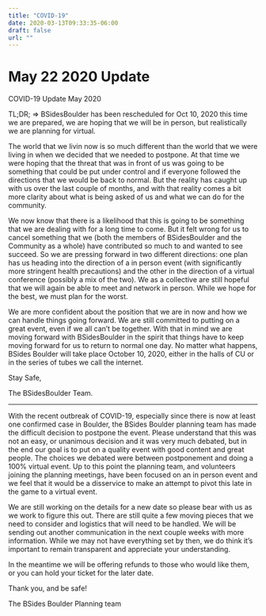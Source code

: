 ```yaml
---
title: "COVID-19"
date: 2020-03-13T09:33:35-06:00
draft: false
url: ""
---
```

# May 22 2020 Update

COVID-19 Update May 2020

TL;DR; => BSidesBoulder has been rescheduled for Oct 10, 2020 this time we are prepared, we are hoping that we will be in person, but realistically we are planning for virtual.

The world that we livin now is so much different than the world that we were living in when we decided that we needed to postpone. At that time we were hoping that the threat that was in front of us was going to be something that could be put under control and if everyone followed the directions that we would be back to normal.  But the reality has caught up with us over the last couple of months, and with that reality comes a bit more clarity about what is being asked of us and what we can do for the community.

We now know that there is a likelihood that this is going to be something that we are dealing with for a long time to come.  But it felt wrong for us to cancel something that we (both the members of BSidesBoulder and the Community as a whole) have contributed so much to and wanted to see succeed.  So we are pressing forward in two different directions: one plan has us heading into the direction of a in person event (with significantly more stringent health precautions) and the other in the direction of a virtual conference (possibly a mix of the two).  We as a collective are still hopeful that we will again be able to meet and network in person.  While we hope for the best, we must plan for the worst.

We are more confident about the position that we are in now and how we can handle things going forward.  We are still committed to putting on a great event, even if we all can’t be together.  With that in mind we are moving forward with BSidesBoulder in the spirit that things have to keep moving forward for us to return to normal one day.  No matter what happens, BSides Boulder will take place October 10, 2020, either in the halls of CU or in the series of tubes we call the internet.

Stay Safe,

The BSidesBoulder Team.

-----

With the recent outbreak of COVID-19, especially since there is now at least one confirmed case in Boulder, the BSides Boulder planning team has made the difficult decision to postpone the event. Please understand that this was not an easy, or unanimous decision and it was very much debated, but in the end our goal is to put on a quality event with good content and great people. The choices we debated were between postponement and doing a 100% virtual event. Up to this point the planning team, and volunteers joining the planning meetings, have been focused on an in person event and we feel that it would be a disservice to make an attempt to pivot this late in the game to a virtual event.

We are still working on the details for a new date so please bear with us as we work to figure this out. There are still quite a few moving pieces that we need to consider and logistics that will need to be handled. We will be sending out another communication in the next couple weeks with more information. While we may not have everything set by then, we do think it’s important to remain transparent and appreciate your understanding. 

In the meantime we will be offering refunds to those who would like them, or you can hold your ticket for the later date.

Thank you, and be safe!

The BSides Boulder Planning team
